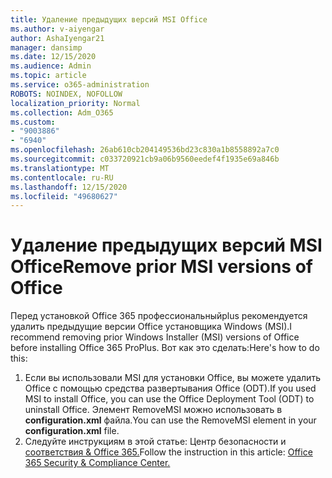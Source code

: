 ```yaml
---
title: Удаление предыдущих версий MSI Office
ms.author: v-aiyengar
author: AshaIyengar21
manager: dansimp
ms.date: 12/15/2020
ms.audience: Admin
ms.topic: article
ms.service: o365-administration
ROBOTS: NOINDEX, NOFOLLOW
localization_priority: Normal
ms.collection: Adm_O365
ms.custom:
- "9003886"
- "6940"
ms.openlocfilehash: 26ab610cb204149536bd23c830a1b8558892a7c0
ms.sourcegitcommit: c033720921cb9a06b9560eedef4f1935e69a846b
ms.translationtype: MT
ms.contentlocale: ru-RU
ms.lasthandoff: 12/15/2020
ms.locfileid: "49680627"
---
```

# <a name="remove-prior-msi-versions-of-office"></a><span data-ttu-id="dd00d-102">Удаление предыдущих версий MSI Office</span><span class="sxs-lookup"><span data-stu-id="dd00d-102">Remove prior MSI versions of Office</span></span>

<span data-ttu-id="dd00d-103">Перед установкой Office 365 профессиональныйplus рекомендуется удалить предыдущие версии Office установщика Windows (MSI).</span><span class="sxs-lookup"><span data-stu-id="dd00d-103">I recommend removing prior Windows Installer (MSI) versions of Office before installing Office 365 ProPlus.</span></span> <span data-ttu-id="dd00d-104">Вот как это сделать:</span><span class="sxs-lookup"><span data-stu-id="dd00d-104">Here's how to do this:</span></span>

1. <span data-ttu-id="dd00d-105">Если вы использовали MSI для установки Office, вы можете удалить Office с помощью средства развертывания Office (ODT).</span><span class="sxs-lookup"><span data-stu-id="dd00d-105">If you used MSI to install Office, you can use the Office Deployment Tool (ODT) to uninstall Office.</span></span> <span data-ttu-id="dd00d-106">Элемент RemoveMSI можно использовать в **configuration.xml** файла.</span><span class="sxs-lookup"><span data-stu-id="dd00d-106">You can use the RemoveMSI element in your **configuration.xml** file.</span></span>
1. <span data-ttu-id="dd00d-107">Следуйте инструкциям в этой статье: Центр безопасности и [соответствия & Office 365.](https://go.microsoft.com/fwlink/p/?linkid=2077143)</span><span class="sxs-lookup"><span data-stu-id="dd00d-107">Follow the instruction in this article: [Office 365 Security & Compliance Center.](https://go.microsoft.com/fwlink/p/?linkid=2077143)</span></span>